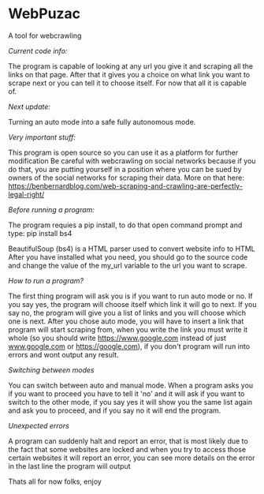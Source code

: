 # WebPuzac
A tool for webcrawling

*Current code info:*

The program is capable of looking at any url you give it and scraping all the links on that page. 
After that it gives you a choice on what link you want to scrape next or you can tell it to choose itself. 
For now that all it is capable of.


*Next update:*

Turning an auto mode into a safe fully autonomous mode.


*Very important stuff:*

This program is open source so you can use it as a platform for further modification
Be careful with webcrawling on social networks because if you do that, you are putting yourself in a position where you can be sued by owners of the social networks for scraping their data.
More on that here: https://benbernardblog.com/web-scraping-and-crawling-are-perfectly-legal-right/


*Before running a program:*

The program requies a pip install, to do that open command prompt and type: pip install bs4

BeautifulSoup (bs4) is a HTML parser used to convert website info to HTML
After you have installed what you need, you should go to the source code and change the value of the my_url variable to the url you want to scrape.


*How to run a program?*

The first thing program will ask you is if you want to run auto mode or no. 
If you say yes, the program will choose itself which link it will go to next. 
If you say no, the program will give you a list of links and you will choose which one is next. 
After you chose auto mode, you will have to insert a link that program will start scraping from, when you write the link you must write it whole (so you should write https://www.google.com instead of just www.google.com or https://google.com), if you don't program will run into errors and wont output any result.


*Switching between modes*

You can switch between auto and manual mode. 
When a program asks you if you want to proceed you have to tell it 'no' and it will ask if you want to switch to the other mode, if you say yes it will show you the same list again and ask you to proceed, and if you say no it will end the program. 


*Unexpected errors*

A program can suddenly halt and report an error, that is most likely due to the fact that some websites are locked and when you try to access those certain websites it will report an error, you can see more details on the error in the last line the program will output


Thats all for now folks, enjoy
